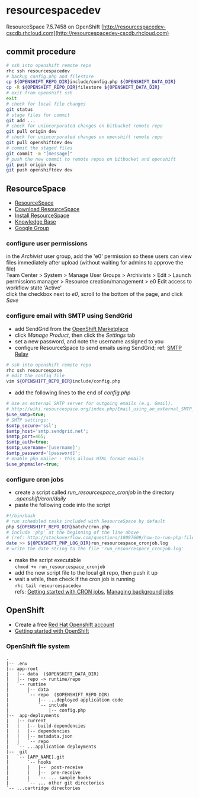# resourcespacedev
ResourceSpace 7.5.7458 on OpenShift
[http://resourcespacedev-cscdb.rhcloud.com](http://resourcespacedev-cscdb.rhcloud.com)

## commit procedure
```bash
# ssh into openshift remote repo
rhc ssh resourcespacedev
# backup config.php and filestore
cp ${OPENSHIFT_REPO_DIR}include/config.php ${OPENSHIFT_DATA_DIR}
cp -R ${OPENSHIFT_REPO_DIR}filestore ${OPENSHIFT_DATA_DIR}
# exit from openshift ssh
exit
# check for local file changes
git status
# stage files for commit
git add ...
# check for unincorporated changes on bitbucket remote repo
git pull origin dev
# check for unincorporated changes on openshift remote repo
git pull openshiftdev dev
# commit the staged files
git commit -m "[message]"
# push the new commit to remote repos on bitbucket and openshift
git push origin dev
git push openshiftdev dev
```

## ResourceSpace
* [ResourceSpace](http://www.resourcespace.org)
* [Download ResourceSpace](http://resourcespace.org/get)
* [Install ResourceSpace](http://wiki.resourcespace.org/index.php/Installation)
* [Knowledge Base](http://resourcespace.org/knowledge-base/)
* [Google Group](https://groups.google.com/forum/#!forum/resourcespace)

### configure user permissions
in the _Archivist_ user group, add the 'e0' permission so these users can view files immediately after upload (without waiting for admins to approve the file)  
Team Center > System > Manage User Groups > Archivists > Edit > Launch permissions manager > Resource creation/management > e0  Edit access to workflow state 'Active'  
click the checkbox next to _e0_, scroll to the bottom of the page, and click 
_Save_

### configure email with SMTP using SendGrid
* add SendGrid from the [OpenShift Marketplace](https://marketplace.openshift.com/apps/9628?restoreSearch=true#!overview)  
* click _Manage Product_, then click the _Settings_ tab  
* set a new password, and note the username assigned to you  
* configure ResourceSpace to send emails using SendGrid; ref: [SMTP Relay](https://sendgrid.com/docs/Integrate/index.html#-SMTP-Relay)  
```bash
# ssh into openshift remote repo
rhc ssh resourcespace
# edit the config file
vim ${OPENSHIFT_REPO_DIR}include/config.php
```
* add the following lines to the end of _config.php_  
```php
# Use an external SMTP server for outgoing emails (e.g. Gmail).
# http://wiki.resourcespace.org/index.php/Email_using_an_external_SMTP_server
$use_smtp=true;
# SMTP settings:
$smtp_secure='ssl';
$smtp_host='smtp.sendgrid.net';
$smtp_port=465;
$smtp_auth=true;
$smtp_username='[username]';
$smtp_password='[password]';
# enable php mailer - this allows HTML format emails
$use_phpmailer=true;
```

### configure cron jobs
* create a script called _run_resourcespace_cronjob_ in the directory _.openshift/cron/daily_  
* paste the following code into the script  
```bash
#!/bin/bash
# run scheduled tasks included with ResourceSpace by default
php ${OPENSHIFT_REPO_DIR}batch/cron.php
# include 'php' at the beginning of the line above
# (ref: http://stackoverflow.com/questions/10097609/how-to-run-php-file-using-cron-jobs)
date >> ${OPENSHIFT_PHP_LOG_DIR}run_resourcespace_cronjob.log
# write the date string to the file 'run_resourcespace_cronjob.log'
```
* make the script executable  
`chmod +x run_resourcespace_cronjob`
* add the new script file to the local git repo, then push it up  
* wait a while, then check if the cron job is running  
`rhc tail resourcespacedev`  
refs: [Getting started with CRON jobs](https://blog.openshift.com/getting-started-with-cron-jobs-on-openshift/), [Managing background jobs](https://developers.openshift.com/en/managing-background-jobs.html)

## OpenShift
* Create a free [Red Hat Openshift account](https://openshift.redhat.com)
* [Getting started with OpenShift](https://openshift.redhat.com/app/getting_started)

### OpenShift file system
```
.
|-- .env
|-- app-root
|   |-- data  ($OPENSHIFT_DATA_DIR)
|   |-- repo -> runtime/repo
|   `-- runtime
|       |-- data
|       `-- repo  ($OPENSHIFT_REPO_DIR)
|           |-- ...deployed application code
|           `-- include
|               |-- config.php
|--  app-deployments
|   |-- current
|   |   |-- build-dependencies
|   |   |-- dependencies
|   |   |-- metadata.json
|   |   `-- repo
|   `-- ...application deployments
|--  git
|   `-- [APP_NAME].git
|       `-- hooks
|       |   |--  post-receive
|       |   |--  pre-receive
|       |   `-- ... sample hooks
|       `-- ... other git directories
`-- ...cartridge directories
```

